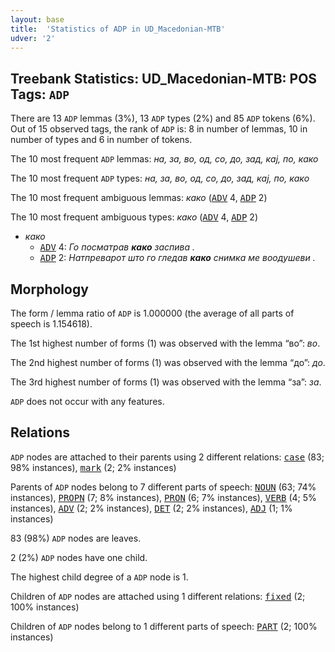 ```yaml
---
layout: base
title:  'Statistics of ADP in UD_Macedonian-MTB'
udver: '2'
---
```


## Treebank Statistics: UD_Macedonian-MTB: POS Tags: `ADP`

There are 13 `ADP` lemmas (3%), 13 `ADP` types (2%) and 85 `ADP` tokens (6%).
Out of 15 observed tags, the rank of `ADP` is: 8 in number of lemmas, 10 in number of types and 6 in number of tokens.

The 10 most frequent `ADP` lemmas: <em>на, за, во, од, со, до, зад, кај, по, како</em>

The 10 most frequent `ADP` types:  <em>на, за, во, од, со, до, зад, кај, по, како</em>

The 10 most frequent ambiguous lemmas: <em>како</em> (<tt><a href="mk_mtb-pos-ADV.html">ADV</a></tt> 4, <tt><a href="mk_mtb-pos-ADP.html">ADP</a></tt> 2)

The 10 most frequent ambiguous types:  <em>како</em> (<tt><a href="mk_mtb-pos-ADV.html">ADV</a></tt> 4, <tt><a href="mk_mtb-pos-ADP.html">ADP</a></tt> 2)


* <em>како</em>
  * <tt><a href="mk_mtb-pos-ADV.html">ADV</a></tt> 4: <em>Го посматрав <b>како</b> заспива .</em>
  * <tt><a href="mk_mtb-pos-ADP.html">ADP</a></tt> 2: <em>Натпреварот што го гледав <b>како</b> снимка ме воодушеви .</em>

## Morphology

The form / lemma ratio of `ADP` is 1.000000 (the average of all parts of speech is 1.154618).

The 1st highest number of forms (1) was observed with the lemma “во”: <em>во</em>.

The 2nd highest number of forms (1) was observed with the lemma “до”: <em>до</em>.

The 3rd highest number of forms (1) was observed with the lemma “за”: <em>за</em>.

`ADP` does not occur with any features.


## Relations

`ADP` nodes are attached to their parents using 2 different relations: <tt><a href="mk_mtb-dep-case.html">case</a></tt> (83; 98% instances), <tt><a href="mk_mtb-dep-mark.html">mark</a></tt> (2; 2% instances)

Parents of `ADP` nodes belong to 7 different parts of speech: <tt><a href="mk_mtb-pos-NOUN.html">NOUN</a></tt> (63; 74% instances), <tt><a href="mk_mtb-pos-PROPN.html">PROPN</a></tt> (7; 8% instances), <tt><a href="mk_mtb-pos-PRON.html">PRON</a></tt> (6; 7% instances), <tt><a href="mk_mtb-pos-VERB.html">VERB</a></tt> (4; 5% instances), <tt><a href="mk_mtb-pos-ADV.html">ADV</a></tt> (2; 2% instances), <tt><a href="mk_mtb-pos-DET.html">DET</a></tt> (2; 2% instances), <tt><a href="mk_mtb-pos-ADJ.html">ADJ</a></tt> (1; 1% instances)

83 (98%) `ADP` nodes are leaves.

2 (2%) `ADP` nodes have one child.

The highest child degree of a `ADP` node is 1.

Children of `ADP` nodes are attached using 1 different relations: <tt><a href="mk_mtb-dep-fixed.html">fixed</a></tt> (2; 100% instances)

Children of `ADP` nodes belong to 1 different parts of speech: <tt><a href="mk_mtb-pos-PART.html">PART</a></tt> (2; 100% instances)

